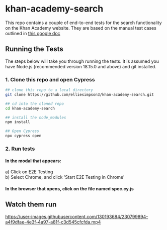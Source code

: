 # khan-academy-search



This repo contains a couple of end-to-end tests for the search functionality on the Khan Academy website. They are based on the manual test cases outlined in [this google doc](https://docs.google.com/document/d/1mWRZHygbhRfDqgiX1cnhzAfnXw0utdzSyBbDsj7GlZ8/edit)


## Running the Tests

The steps below will take you through running the tests. It is assumed you have Node.js (recommended version 18.15.0 and above) and git installed.

### 1. Clone this repo and open Cypress
```bash
## clone this repo to a local directory
git clone https://github.com/elliesimpson3/khan-academy-search.git

## cd into the cloned repo
cd khan-academy-search

## install the node_modules
npm install

## Open Cypress
npx cypress open
```

### 2. Run tests

#### In the modal that appears:
a) Click on E2E Testing\
b) Select Chrome, and click 'Start E2E Testing in Chrome'
#### In the browser that opens, click on the file named spec.cy.js

## Watch them run



https://user-images.githubusercontent.com/130193684/230799894-a4f9dfae-4e3f-4a97-a81f-c3d545cfcfda.mp4


